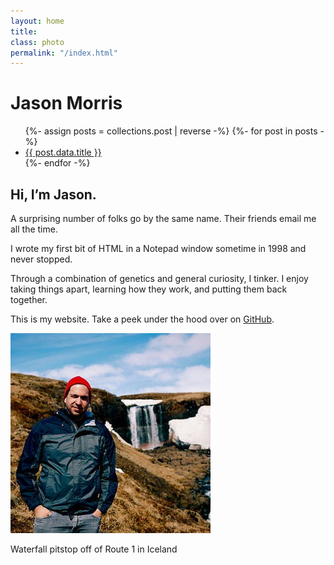 ```yaml
---
layout: home
title:
class: photo
permalink: "/index.html"
---
```


# Jason Morris

<ul class="chunk bump">
{%- assign posts = collections.post | reverse -%}
{%- for post in posts -%}
  <li><a href="{{ post.url }}">{{ post.data.title }}</a></li>
{%- endfor -%}
</ul>

<section id="content">
  <article>

## Hi, I&rsquo;m Jason.

A surprising number of folks go by the same name. Their friends email me all the time.

I wrote my first bit of HTML in a Notepad window sometime in 1998 and never stopped.

Through a combination of genetics and general curiosity, I tinker. I enjoy taking things apart, learning how they work, and putting them back together.

This is my website. Take a peek under the hood over on [GitHub](https://github.com/jsnmrs/jasonmorris).

  </article>
  <div class="photo">
    <picture>
      <img src="/img/jason-iceland-320.jpg" loading="lazy" alt="Jason in Iceland">
    </picture>
    <p class="caption">Waterfall pitstop off of Route 1 in Iceland</p>
  </div>
</section>
